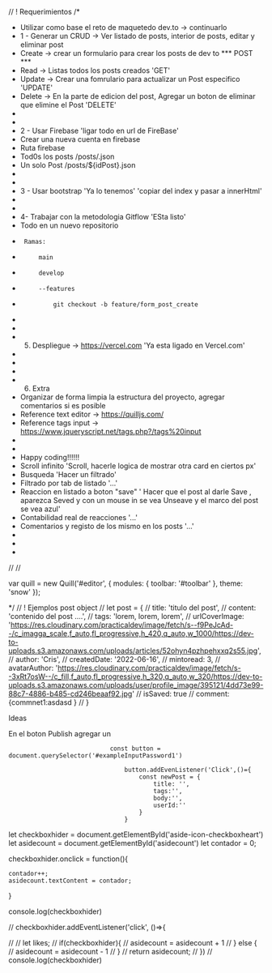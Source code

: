 // ! Requerimientos
/*
 * Utilizar como base el reto de maquetedo dev.to -> continuarlo
 * 1 - Generar un CRUD -> Ver listado de posts, interior de posts, editar y eliminar post
 *  Create -> crear un formulario para crear los posts de dev to                                            *** POST ***
 *  Read   -> Listas todos los posts creados                                                                 'GET'
 *  Update -> Crear una fomrulario para actualizar un Post especifico                                       'UPDATE'
 *  Delete -> En la parte de edicion del post, Agregar un boton de eliminar que elimine el Post             'DELETE'
 *
 *
 * 2 - Usar Firebase 'ligar todo en url de FireBase'
 * Crear una nueva cuenta en firebase
 * Ruta firebase
 *  Tod0s los posts /posts/.json
 *  Un solo Post /posts/${idPost}.json
 *
 *
 * 3 - Usar bootstrap                                                    'Ya lo tenemos'  'copiar del index y pasar a innerHtml'
 *
 *
 * 4- Trabajar con la metodologia Gitflow                                 'ESta listo'
 * Todo en un nuevo repositorio
 *      Ramas:
 *          main
 *          develop
 *          --features
 *              git checkout -b feature/form_post_create
 *
 *
 * 5. Despliegue -> https://vercel.com                                     'Ya esta ligado en Vercel.com'
 *
 *
 *
 * 6. Extra
 * Organizar de forma limpia la estructura del proyecto, agregar comentarios si es posible
 * Reference text editor ->  https://quilljs.com/
 * Reference tags input -> https://www.jqueryscript.net/tags.php?/tags%20input
 *
 *
 * Happy coding!!!!!!
* Scroll infinito                                     'Scroll, hacerle logica de mostrar otra card en ciertos px'
* Busqueda                                                                   'Hacer un filtrado' 
* Filtrado por tab de listado                                                '...'
* Reaccion en listado a boton "save"           ' Hacer que el post al darle Save , aparezca Seved y con un mouse in se vea Unseave y el marco del post se vea azul'
* Contabilidad real de reacciones                                            '...'
* Comentarios y registo de los mismo en los posts                            '...'
*
*
*


// <link href="https://cdn.quilljs.com/1.2.6/quill.snow.css" rel="stylesheet">
// <script src="https://cdn.quilljs.com/1.2.6/quill.min.js"></script>

var quill = new Quill('#editor', {
  modules: {
    toolbar: '#toolbar'
  },
  theme: 'snow'
});


*/
// ! Ejemplos post object
//  let post = {
//     title: 'titulo del post',
//     content: 'contenido del post ....',
//     tags: 'lorem, lorem, lorem',
//     urlCoverImage: 'https://res.cloudinary.com/practicaldev/image/fetch/s--f9PeJcAd--/c_imagga_scale,f_auto,fl_progressive,h_420,q_auto,w_1000/https://dev-to-uploads.s3.amazonaws.com/uploads/articles/52ohyn4pzhpehxxq2s55.jpg',
//     author: 'Cris',
//     createdDate: '2022-06-16',
//     mintoread: 3,
//     avatarAuthor: 'https://res.cloudinary.com/practicaldev/image/fetch/s--3xRt7osW--/c_fill,f_auto,fl_progressive,h_320,q_auto,w_320/https://dev-to-uploads.s3.amazonaws.com/uploads/user/profile_image/395121/4dd73e99-88c7-4886-b485-cd246beaaf92.jpg'
//     isSaved: true
//     comment: {commnet1:asdasd }
// }




Ideas 

En el boton Publish agregar un  

                                const button = document.querySelector('#exampleInputPassword1') 

                                    button.addEvenListener('Click',()={
                                        const newPost = {
                                            title: '',
                                            tags:'',
                                            body:'',
                                            userId:''
                                        }
                                    }



<!-- <main id="main-container" class="cotainer col-xs-12 m-0 col-md-6 offset-md-2 col-xl-6 main bg-white">
<aside class="col-md-4 col-xs-12 col-xl-4  justify-content-end container-aside order-3"> -->



let checkboxhider = document.getElementById('aside-icon-checkboxheart')
let asidecount = document.getElementById('asidecount')
let contador = 0;

checkboxhider.onclick = function(){

    contador++;
    asidecount.textContent = contador;
}

console.log(checkboxhider)






// checkboxhider.addEventListener('click', ()=>{

//     // let likes;
//     if(checkboxhider){
//         asidecount = asidecount + 1
//     } else {
//         asidecount = asidecount - 1
//     }
//     return asidecount; 
// })
// console.log(checkboxhider)
